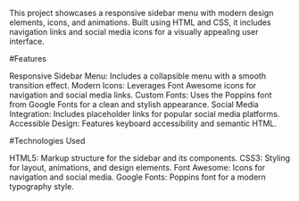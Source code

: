 This project showcases a responsive sidebar menu with modern design elements, icons, and animations. Built using HTML and CSS, it includes navigation links and social media icons for a visually appealing user interface.

#Features

Responsive Sidebar Menu: Includes a collapsible menu with a smooth transition effect.
Modern Icons: Leverages Font Awesome icons for navigation and social media links.
Custom Fonts: Uses the Poppins font from Google Fonts for a clean and stylish appearance.
Social Media Integration: Includes placeholder links for popular social media platforms.
Accessible Design: Features keyboard accessibility and semantic HTML.

#Technologies Used

HTML5: Markup structure for the sidebar and its components.
CSS3: Styling for layout, animations, and design elements.
Font Awesome: Icons for navigation and social media.
Google Fonts: Poppins font for a modern typography style.
